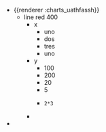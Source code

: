 - {{renderer :charts_uathfassh}}
	- line red 400
		- x
			- uno
			- dos
			- tres
			- uno
		- y
			- 100
			- 200
			- 20
			- 5
			- ```calc
			  2*3
			  ```
		-
-